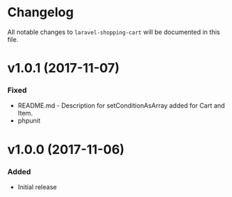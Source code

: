 # Changelog

All notable changes to `laravel-shopping-cart` will be documented in this file.

# v1.0.1 (2017-11-07)

### Fixed
- README.md - Description for setConditionAsArray added for Cart and Item.
- phpunit

# v1.0.0 (2017-11-06)

### Added
- Initial release

